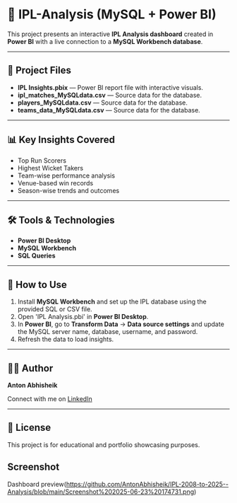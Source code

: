# 🏏 IPL-Analysis (MySQL + Power BI)

This project presents an interactive **IPL Analysis dashboard** created in **Power BI** with a live connection to a **MySQL Workbench database**.

---

## 📂 Project Files

- **IPL Insights.pbix** — Power BI report file with interactive visuals.
- **ipl_matches_MySQLdata.csv** — Source data for the database.
- **players_MySQLdata.csv** —  Source data for the database.
- **teams_data_MySQLdata.csv** — Source data for the database.
---

## 📊 Key Insights Covered

- Top Run Scorers
- Highest Wicket Takers
- Team-wise performance analysis
- Venue-based win records
- Season-wise trends and outcomes

---

## 🛠️ Tools & Technologies

- **Power BI Desktop**
- **MySQL Workbench**
- **SQL Queries**

---

## 📌 How to Use

1. Install **MySQL Workbench** and set up the IPL database using the provided SQL or CSV file.
2. Open 'IPL Analysis.pbi' in **Power BI Desktop**.
3. In **Power BI**, go to **Transform Data** → **Data source settings** and update the MySQL server name, database, username, and password.
4. Refresh the data to load insights.

---

## 👨‍💻 Author

**Anton Abhisheik**

Connect with me on [LinkedIn](www.linkedin.com/in/anton-abhisheik) 

---

## 📎 License

This project is for educational and portfolio showcasing purposes.

## Screenshot

Dashboard preview(https://github.com/AntonAbhisheik/IPL-2008-to-2025--Analysis/blob/main/Screenshot%202025-06-23%20174731.png)
